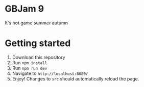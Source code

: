 # GBJam 9

It's hot game ~~summer~~ autumn

# Getting started

1. Download this repository
2. Run `npm install`
3. Run `npm run dev`
4. Navigate to `http://localhost:8080/`
5. Enjoy! Changes to `src` should automatically reload the page.
